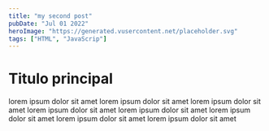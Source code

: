 ```yaml
---
title: "my second post"
pubDate: "Jul 01 2022"
heroImage: "https://generated.vusercontent.net/placeholder.svg"
tags: ["HTML", "JavaScrip"]
---
```


# Titulo principal

lorem ipsum dolor sit amet lorem ipsum dolor sit amet lorem ipsum dolor sit amet lorem ipsum dolor sit amet lorem ipsum dolor sit amet lorem ipsum dolor sit amet lorem ipsum dolor sit amet lorem ipsum dolor sit amet
